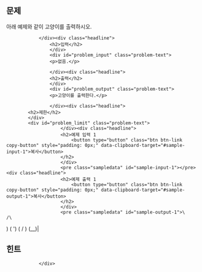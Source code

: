 <div class="headline">
				<h2>문제</h2>
				</div>
				<div id="problem_description" class="problem-text">
				<p>아래 예제와 같이 고양이를 출력하시오.</p>

				</div><div class="headline">
					<h2>입력</h2>
					</div>
					<div id="problem_input" class="problem-text">
					<p>없음.</p>

					</div><div class="headline">
					<h2>출력</h2>
					</div>
					<div id="problem_output" class="problem-text">
					<p>고양이를 출력한다.</p>

					</div><div class="headline">
			<h2>제한</h2>
			</div>
			<div id="problem_limit" class="problem-text">
						</div><div class="headline">
						<h2>예제 입력 1
							<button type="button" class="btn btn-link copy-button" style="padding: 0px;" data-clipboard-target="#sample-input-1">복사</button>
						</h2>
						</div>
						<pre class="sampledata" id="sample-input-1"></pre><div class="headline">
						<h2>예제 출력 1
							<button type="button" class="btn btn-link copy-button" style="padding: 0px;" data-clipboard-target="#sample-output-1">복사</button>
						</h2>
						</div>
						<pre class="sampledata" id="sample-output-1">\    /\
 )  ( ')
(  /  )
 \(__)|
</pre><div class="headline">
				<h2>힌트</h2>
				</div>
				<div id="problem_hint" class="problem-text">
				
				</div>
